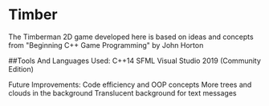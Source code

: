 # Timber
The Timberman 2D game developed here is based on ideas and concepts from "Beginning C++ Game Programming" by John Horton

##Tools And Languages Used:
C++14
SFML
Visual Studio 2019 (Community Edition) 

Future Improvements:
Code efficiency and OOP concepts
More trees and clouds in the background
Translucent background for text messages
